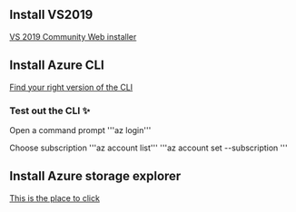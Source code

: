 ## Install VS2019
[VS 2019 Community Web installer](https://visualstudio.microsoft.com/vs/)

## Install Azure CLI
[Find your right version of the CLI](https://docs.microsoft.com/en-us/cli/azure/install-azure-cli?view=azure-cli-latest )

### Test out the CLI :sparkles:
Open a command prompt 
'''az login'''

Choose subscription
'''az account list'''
'''az account set --subscription <ID>'''

## Install Azure storage explorer
[This is the place to click](https://azure.microsoft.com/en-gb/features/storage-explorer/)